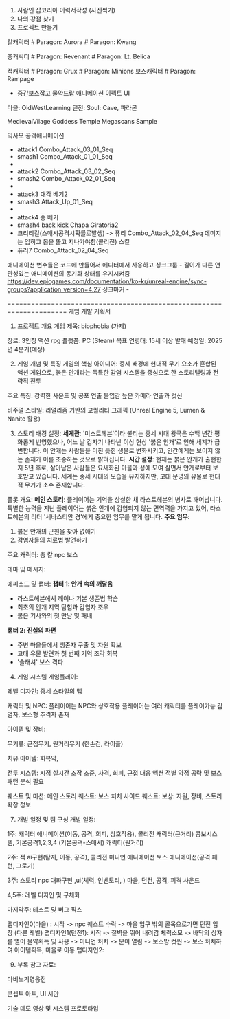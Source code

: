 1. 사람인 잡코리아 이력서작성 (사진찍기)
2. 나의 강점 찾기
3. 프로젝트 만들기 

칼캐릭터 # Paragon: Aurora # Paragon: Kwang

총캐릭터 # Paragon: Revenant # Paragon: Lt. Belica

적캐릭터  # Paragon: Grux # Paragon: Minions
보스캐릭터  # Paragon: Rampage
- 중간보스잡고 물약드랍 
애니메이션 
이펙트
UI 

마을: OldWestLearning
던전: Soul: Cave,  파라곤

MedievalVilage
Goddess Temple Megascans Sample

믹사모
공격애니메이션
- attack1 Combo_Attack_03_01_Seq
- smash1 Combo_Attack_01_01_Seq
- 
- attack2 Combo_Attack_03_02_Seq
- smash2 Combo_Attack_02_01_Seq
- 
- attack3 대각 베기2
- smash3 Attack_Up_01_Seq
- 
- attack4 종 베기 
- smash4 back kick Chapa Giratoria2 
- 크리티컬(스매시공격시확률로발생) -> 퓨리 Combo_Attack_02_04_Seq  데미지는 입히고 몹을 뚫고 지나가야함(콜리전)
스킬
- 퓨리7  Combo_Attack_02_04_Seq

애니메이션 
변수들은 코드에 만들어서 에디터에서 사용하고
싱크그룹  - 길이가 다른 연관성있는 애니메이션의 동기화 상태를 유지시켜줌
https://dev.epicgames.com/documentation/ko-kr/unreal-engine/sync-groups?application_version=4.27
싱크마커 - 




=====================================================================
게임 개발 기획서
1. 프로젝트 개요
게임 제목: biophobia (가제)

장르: 3인칭 액션 rpg
플랫폼: PC (Steam) 
목표 연령대: 15세 이상
발매 예정일: 2025년 4분기(예정)


2. 게임 개념 및 특징
게임의 핵심 아이디어:
중세 배경에 현대적 무기 요소가 혼합된 액션 게임으로, 붉은 안개라는 독특한 감염 시스템을 중심으로 한 스토리텔링과 전략적 전투

주요 특징:
강력한 사운드 및 공포 연출
몰입감 높은 카메라 연출과 컷신

비주얼 스타일:
리얼리즘 기반의 고퀄리티 그래픽 (Unreal Engine 5, Lumen & Nanite 활용)


3. 스토리
배경 설정:
**세계관**: '미스트헤븐'이라 불리는 중세 시대 왕국은 수백 년간 평화롭게 번영했으나, 어느 날 갑자기 나타난 이상 현상 '붉은 안개'로 인해 세계가 급변합니다. 이 안개는 사람들을 미친 듯한 생물로 변화시키고, 인간에게는 보이지 않는 존재가 이를 조종하는 것으로 밝혀집니다.
**시간 설정**: 현재는 붉은 안개가 출현한 지 5년 후로, 살아남은 사람들은 요새화된 마을과 성에 모여 살면서 안개로부터 보호받고 있습니다. 세계는 중세 시대의 모습을 유지하지만, 고대 문명의 유물로 현대적 무기가 소수 존재합니다.

플롯 개요:
**메인 스토리**: 플레이어는 기억을 상실한 채 라스트헤븐의 병사로 깨어납니다. 특별한 능력을 지닌 플레이어는 붉은 안개에 감염되지 않는 면역력을 가지고 있어, 라스트헤븐의 리더 '세바스티안 경'에게 중요한 임무를 맡게 됩니다.
**주요 임무**:
1. 붉은 안개의 근원을 찾아 없애기
2. 감염자들의 치료법 발견하기

주요 캐릭터:
총
칼
npc
보스

테마 및 메시지:


에피소드 및 챕터:
**챕터 1: 안개 속의 깨달음**
- 라스트헤븐에서 깨어나 기본 생존법 학습
- 최초의 안개 지역 탐험과 감염자 조우
- 붉은 기사와의 첫 만남 및 패배

**챕터 2: 진실의 파편**
- 주변 마을들에서 생존자 구출 및 자원 확보
- 고대 유물 발견과 첫 번째 기억 조각 회복
- '슬래셔' 보스 격파

4. 게임 시스템
게임플레이:


레벨 디자인:
중세 스타일의 맵


캐릭터 및 NPC:
플레이어는  NPC와 상호작용
플레이어는 여러 캐릭터를 플레이가능
감염자, 보스형 추격자 존재


아이템 및 장비:

무기류: 근접무기, 원거리무기 (한손검, 라이플)

치유 아이템: 회복약,

전투 시스템:
 시점 실시간 조작
 조준, 사격, 회피, 근접 대응 액션
 적별 약점 공략 및 보스 패턴 분석 필요

퀘스트 및 미션:
메인 스토리 퀘스트: 보스 처치
사이드 퀘스트: 
보상: 자원, 장비, 스토리 확장 정보


7. 개발 일정 및 팀 구성
개발 일정:

1주: 캐릭터 애니메이션(이동, 공격, 회피, 상호작용), 콜리전
캐릭터(근거리) 콤보시스템, 기본공격1,2,3,4  (기본공격-스매시)
캐릭터(원거리) 

2주: 적 ai구현(탐지, 이동, 공격), 콜리전
미니언 애니메이션
보스 애니메이션(공격 패턴, 그로기)

3주: 스토리 npc 대화구현 ,ui(체력, 인벤토리, )
마을, 던전, 공격, 피격 사운드 

4,5주: 레벨 디자인 및 구체화

마지막주: 테스트 및 버그 픽스

맵디자인0(마을)  : 시작 -> npc 퀘스트 수락 -> 마을 입구 밖의 골목으로가면 던전 입장 (다른 레벨)
맵디자인1(던전1): 시작 -> 절벽을 뛰어 내려감 체력소모 -> 바닥의 상자를 열어 물약획득 및 사용
-> 미니언 처치 -> 문이 열림 -> 보스방 컷씬 -> 보스 처치하여 아이템획득, 마을로 이동
맵디자인2:  

9. 부록
참고 자료:

마비노기영웅전 

콘셉트 아트, UI 시안

기술 데모 영상 및 시스템 프로토타입